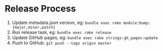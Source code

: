 # Release Process

1. Update metadata.json version, eg: `bundle exec rake module:bump:{major,minor,patch}`
1. Run release task, eg: `bundle exec rake release`
1. Update GitHub pages, eg: `bundle exec rake strings:gh_pages:update`
1. Push to GitHub: `git push --tags origin master`
